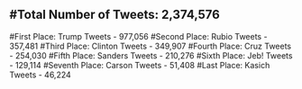 #Total Number of Tweets: 2,374,576 
---
#First Place: Trump Tweets - 977,056
#Second Place: Rubio Tweets - 357,481
#Third Place: Clinton Tweets - 349,907
#Fourth Place: Cruz Tweets - 254,030
#Fifth Place: Sanders Tweets - 210,276
#Sixth Place: Jeb! Tweets - 129,114
#Seventh Place: Carson Tweets - 51,408
#Last Place: Kasich Tweets - 46,224
